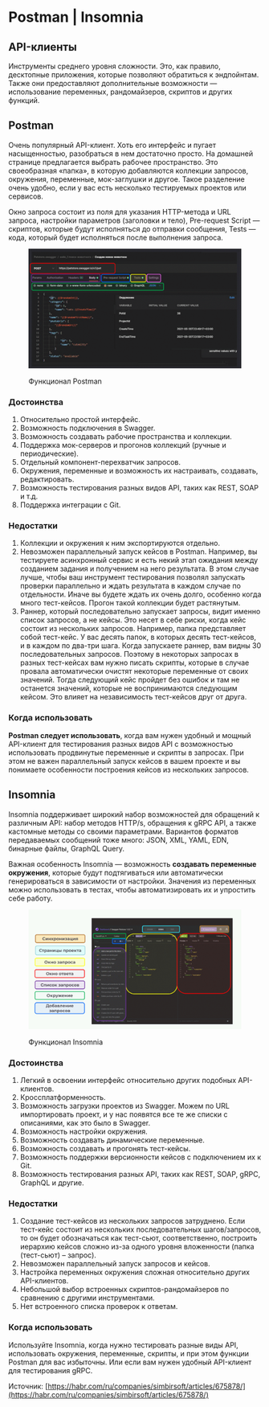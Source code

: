 # Postman | Insomnia

## API-клиенты&#x20;

Инструменты среднего уровня сложности. Это, как правило, десктопные приложения, которые позволяют обратиться к эндпойнтам. Также они предоставляют дополнительные возможности — использование переменных, рандомайзеров, скриптов и других функций.&#x20;

## Postman&#x20;

Очень популярный API-клиент. Хоть его интерфейс и пугает насыщенностью, разобраться в нем достаточно просто. На домашней странице предлагается выбрать рабочее пространство. Это своеобразная «папка», в которую добавляются коллекции запросов, окружения, переменные, мок-заглушки и другое. Такое разделение очень удобно, если у вас есть несколько тестируемых проектов или сервисов.

Окно запроса состоит из поля для указания HTTP-метода и URL запроса, настройки параметров (заголовки и тело), Pre-request Script — скриптов, которые будут исполняться до отправки сообщения, Tests — кода, который будет исполняться после выполнения запроса.

<figure><img src="../../.gitbook/assets/postman.png" alt="" width="563"><figcaption><p>Функционал Postman</p></figcaption></figure>

### Достоинства

1. Относительно простой интерфейс.&#x20;
2. Возможность подключения в Swagger.
3. Возможность создавать рабочие пространства и коллекции.&#x20;
4. Поддержка мок-серверов и прогонов коллекций (ручные и периодические).
5. Отдельный компонент-перехватчик запросов.&#x20;
6. Окружения, переменные и возможность их настраивать, создавать, редактировать.
7. Возможность тестирования разных видов API, таких как REST, SOAP и т.д.&#x20;
8. Поддержка интеграции с Git.

### Недостатки

1. Коллекции и окружения к ним экспортируются отдельно.
2. Невозможен параллельный запуск кейсов в Postman. Например, вы тестируете асинхронный сервис и есть некий этап ожидания между созданием задания и получением на него результата. В этом случае лучше, чтобы ваш инструмент тестирования позволял запускать проверки параллельно и ждать результата в каждом случае по отдельности. Иначе вы будете ждать их очень долго, особенно когда много тест-кейсов. Прогон такой коллекции будет растянутым.
3. Раннер, который последовательно запускает запросы, видит именно список запросов, а не кейсы. Это несет в себе риски, когда кейс состоит из нескольких запросов. Например, папка представляет собой тест-кейс. У вас десять папок, в которых десять тест-кейсов, и в каждом по два-три шага. Когда запускаете раннер, вам видны 30 последовательных запросов. Поэтому в некоторых запросах в разных тест-кейсах вам нужно писать скрипты, которые в случае провала автоматически очистят некоторые переменные от своих значений. Тогда следующий кейс пройдет без ошибок и там не останется значений, которые не воспринимаются следующим кейсом. Это влияет на независимость тест-кейсов друг от друга.

### Когда использовать

**Postman следует использовать**, когда вам нужен удобный и мощный API-клиент для тестирования разных видов API с возможностью использовать продвинутые переменные и скрипты в запросах. При этом не важен параллельный запуск кейсов в вашем проекте и вы понимаете особенности построения кейсов из нескольких запросов.

## Insomnia

Insomnia поддерживает широкий набор возможностей для обращений к различным API: набор методов HTTP/s, обращения к gRPC API, а также кастомные методы со своими параметрами. Вариантов форматов передаваемых сообщений тоже много: JSON, XML, YAML, EDN, бинарные файлы, GraphQL Query.

Важная особенность Insomnia — возможность **создавать переменные окружения**, которые будут подтягиваться или автоматически генерироваться в зависимости от настройки. Значения из переменных можно использовать в тестах, чтобы автоматизировать их и упростить себе работу.&#x20;

<figure><img src="../../.gitbook/assets/ins.png" alt="" width="563"><figcaption><p>Функционал Insomnia</p></figcaption></figure>

### Достоинства

1. Легкий в освоении интерфейс относительно других подобных API-клиентов.&#x20;
2. Кроссплатформенность.
3. Возможность загрузки проектов из Swagger. Можем по URL импортировать проект, и у нас появятся все те же списки с описаниями, как это было в Swagger.&#x20;
4. Возможность настройки окружения.
5. Возможность создавать динамические переменные.&#x20;
6. Возможность создавать и прогонять тест-кейсы.
7. Возможность поддержки версионности кейсов с подключением их к Git.&#x20;
8. Возможность тестирования разных API, таких как REST, SOAP, gRPC, GraphQL и другие.&#x20;

### Недостатки

1. Создание тест-кейсов из нескольких запросов затруднено. Если тест-кейс состоит из нескольких последовательных шагов/запросов, то он будет обозначаться как тест-сьют, соответственно, построить иерархию кейсов сложно из-за одного уровня вложенности (папка (тест-сьют) – запрос).&#x20;
2. Невозможен параллельный запуск запросов и кейсов.&#x20;
3. Настройка переменных окружения сложная относительно других API-клиентов.
4. Небольшой выбор встроенных скриптов-рандомайзеров по сравнению с другими инструментами.
5. Нет встроенного списка проверок к ответам.

### Когда использовать

Используйте Insomnia, когда нужно тестировать разные виды API, использовать окружения, переменные, скрипты, и при этом функции Postman для вас избыточны. Или если вам нужен удобный API-клиент для тестирования gRPC.







Источник: [https://habr.com/ru/companies/simbirsoft/articles/675878/](https://habr.com/ru/companies/simbirsoft/articles/675878/)
